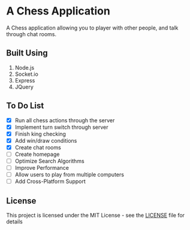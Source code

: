 # A Chess Application
A Chess application allowing you to player with other people, and talk through chat rooms.

## Built Using
1. Node.js
2. Socket.io
3. Express
4. JQuery

## To Do List
- [X] Run all chess actions through the server
- [X] Implement turn switch through server
- [X] Finish king checking
- [X] Add win/draw conditions
- [X] Create chat rooms
- [ ] Create homepage
- [ ] Optimize Search Algorithms
- [ ] Improve Performance
- [ ] Allow users to play from multiple computers
- [ ] Add Cross-Platform Support

## License

This project is licensed under the MIT License - see the [LICENSE](https://github.com/Zenthos/Chess-Application/blob/master/LICENSE.md) file for details

